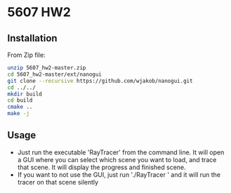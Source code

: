 # 5607 HW2

## Installation
From Zip file:
```sh
unzip 5607_hw2-master.zip
cd 5607_hw2-master/ext/nanogui
git clone --recursive https://github.com/wjakob/nanogui.git
cd ../../
mkdir build
cd build
cmake ..
make -j
```

## Usage
- Just run the executable 'RayTracer' from the command line. It will open a GUI where you can select which scene you want to load, and trace that scene. It will display the progress and finished scene.
- If you want to not use the GUI, just run './RayTracer <path to my scene>' and it will run the tracer on that scene silently
